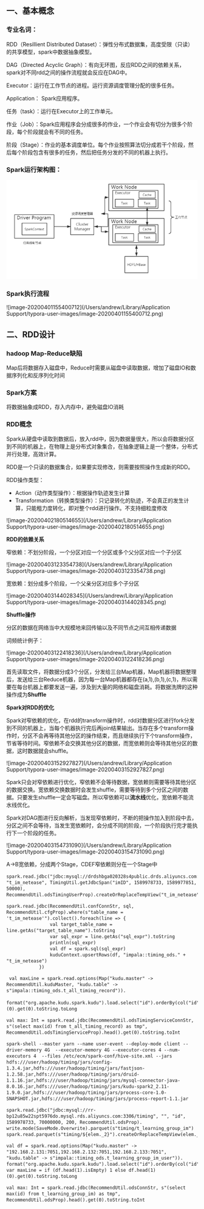 ## 一、基本概念

### 专业名词：

RDD（Resillient Distributed Dataset）：弹性分布式数据集，高度受限（只读）的共享模型，spark中数据抽象模型。

DAG（Directed Acyclic Graph）：有向无环图，反应RDD之间的依赖关系，spark对不同rdd之间的操作流程就会反应在DAG中。

Executor：运行在工作节点的进程。运行资源调度管理分配的很多任务。

Application： Spark应用程序。

任务（task）：运行在Executor上的工作单元。

作业（Job）：Spark应用程序会分成很多的作业，一个作业会有切分为很多个阶段，每个阶段就会有不同的任务。

阶段（Stage）：作业的基本调度单位。每个作业按照算法切分成若干个阶段，然后每个阶段包含有很多的任务，然后把任务分发的不同的机器上执行。

### Spark运行架构图：

![image-20200401122326512](https://github.com/Andrew9980/spark-study/blob/master/image/spark%E8%BF%90%E8%A1%8C%E6%B5%81%E7%A8%8B%E5%9B%BE.png)





### Spark执行流程

![image-20200401155400712](/Users/andrew/Library/Application Support/typora-user-images/image-20200401155400712.png)

## 二、RDD设计

### hadoop Map-Reduce缺陷

Map后将数据存入磁盘中，Reduce时需要从磁盘中读取数据，增加了磁盘IO和数据序列化和反序列化时间

### Spark方案

将数据抽象成RDD，存入内存中，避免磁盘IO消耗

### RDD概念

Spark从硬盘中读取到数据后，放入rdd中，因为数据量很大，所以会将数据分区到不同的机器上，在物理上是分布式对象集合，在抽象逻辑上是一个整体，分布式并行处理，高效计算。

RDD是一个只读的数据集合，如果要实现修改，则需要按照操作生成新的RDD。

RDD操作类型：

- Action（动作类型操作）：根据操作轨迹发生计算
- Transformation（转换类型操作）：只记录转化的轨迹，不会真正的发生计算，只能粗力度转化，即对整个rdd进行操作。不支持细粒度修改

![image-20200402180514655](/Users/andrew/Library/Application Support/typora-user-images/image-20200402180514655.png)

**RDD的依赖关系**

窄依赖：不划分阶段，一个分区对应一个分区或多个父分区对应一个子分区

![image-20200403123354738](/Users/andrew/Library/Application Support/typora-user-images/image-20200403123354738.png)

宽依赖：划分成多个阶段，一个父亲分区对应多个子分区

![image-20200403144028345](/Users/andrew/Library/Application Support/typora-user-images/image-20200403144028345.png)



**Shuffle操作**

分区的数据在网络当中大规模地来回传输以及不同节点之间互相传递数据

词频统计例子：

![image-20200403122418236](/Users/andrew/Library/Application Support/typora-user-images/image-20200403122418236.png)

首先读取文件，将数据分成3个分区，分发给三台Map机器，Map机器将数据整理后，发送给三台Reduce机器，因为每一台Map机器都存在(a,1),(b,1),(c,1)，所以需要在每台机器上都要发送一遍，涉及到大量的网络和磁盘消耗。将数据洗牌的这种操作成为**Shuffle**

**Spark对RDD的优化**

Spark对窄依赖的优化，在rdd的transform操作时，rdd对数据分区进行fork分发到不同的机器上，当每个机器执行完后再join结果输出。当存在多个transform操作时，分区不会再等待其他分区的操作结束，而且继续执行下个transform操作，节省等待时间。窄依赖不会交换其他分区的数据，而宽依赖则会等待其他分区的数据，这时数据就会shuffle。

![image-20200403152927827](/Users/andrew/Library/Application Support/typora-user-images/image-20200403152927827.png)

Spark只会对窄依赖进行优化，窄依赖不会等待数据，宽依赖则需要等待其他分区的数据交换。宽依赖交换数据时会发生shuffle，需要等待到多个分区之间的数据。只要发生shuffle一定会写磁盘。所以窄依赖可以**流水线**优化，宽依赖不能流水线优化。

Spark对DAG图进行反向解析，当发现窄依赖时，不断的把操作加入到阶段中去，分区之间不会等待，当发生宽依赖时，会分成不同的阶段，一个阶段执行完才能执行下一个阶段的任务。

![image-20200403154731090](/Users/andrew/Library/Application Support/typora-user-images/image-20200403154731090.png)

A->B宽依赖，分成两个Stage，CDEF窄依赖则分在一个Stage中







```
spark.read.jdbc("jdbc:mysql://drdshbga020328s4public.drds.aliyuncs.com:3306/timing_user", "t_im_netease", TimingUtil.getJdbcSpan("imID", 1589978733, 1589977851, 50000), RecommendUtil.odsTimingUserProp).createOrReplaceTempView("t_im_netease")
```

``` 
spark.read.jdbc(RecommendUtil.confConnStr, sql, RecommendUtil.cfgProp).where(s"table_name = 't_im_netease'").collect().foreach(line => {
                val target_table_name = line.getAs("target_table_name").toString
                var sql_expr = line.getAs("sql_expr").toString
                println(sql_expr)
                val df = spark.sql(sql_expr)
                kuduContext.upsertRows(df, "impala::timing_ods." + "t_im_netease")
            })
```

```
 val maxLine = spark.read.options(Map("kudu.master" -> RecommendUtil.kuduMaster, "kudu.table" -> s"impala::timing_ods.t_all_timing_record")).
            format("org.apache.kudu.spark.kudu").load.select("id").orderBy(col("id").desc).head(1)(0).get(0).toString.toLong
```

``` 
val max: Int = spark.read.jdbc(RecommendUtil.odsTimingServiceConnStr, s"(select max(id) from t_all_timing_record) as tmp", RecommendUtil.odsTimingServiceProp).head().get(0).toString.toInt
```

``` 
spark-shell --master yarn --name user-event --deploy-mode client --driver-memory 4G  --executor-memory 4G --executor-cores 4 --num-executors 4  --files /etc/ecm/spark-conf/hive-site.xml --jars hdfs:///user/hadoop/timing/jars/config-1.3.4.jar,hdfs:///user/hadoop/timing/jars/fastjson-1.2.58.jar,hdfs:///user/hadoop/timing/jars/druid-1.1.16.jar,hdfs:///user/hadoop/timing/jars/mysql-connector-java-8.0.16.jar,hdfs:///user/hadoop/timing/jars/kudu-spark2_2.11-1.9.0.jar,hdfs:///user/hadoop/timing/jars/process-core-1.0-SNAPSHOT.jar,hdfs:///user/hadoop/timing/jars/process-report-1.1.jar
```

``` 
spark.read.jdbc("jdbc:mysql://rr-bp12u85w22spt5976do.mysql.rds.aliyuncs.com:3306/timing", "", "id", 1589978733, 70000000, 200, RecommendUtil.odsProp).     write.mode(SaveMode.Overwrite).parquet(s"timing/t_learning_group_im")             spark.read.parquet(s"timing/${elem._2}").createOrReplaceTempView(elem._2)
```

```
val df = spark.read.options(Map("kudu.master" -> "192.168.2.131:7051,192.168.2.132:7051,192.168.2.133:7051", "kudu.table" -> s"impala::timing_ods.t_learning_group_im_user")).             format("org.apache.kudu.spark.kudu").load.select("id").orderBy(col("id").desc)
var maxLine = if (df.head(1).isEmpty) 1 else df.head(1)(0).get(0).toString.toLong
```

``` 
val max: Int = spark.read.jdbc(RecommendUtil.odsConnStr, s"(select max(id) from t_learning_group_im) as tmp", RecommendUtil.odsProp).head().get(0).toString.toInt
```

